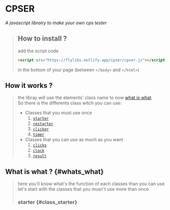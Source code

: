 # CPSER  
_A javascript librairy to make your own cps tester_  
  
> ## How to install ?
> add the script code  
> ```html
> <script src="https://flylibs.netlify.app/cpser/cpser.js"></script>
> ```
> in the bottom of your page (between `</body>` and `</html>`)  
  
## How it works ?
> the libray will use the elements' class name to now [what is what](#whats_what).  
> So there is the differents class witch you can use:  
> * Classes that you must use once
>   1. [`starter`](#class_starter)
>   2. [`restarter`](#class_restarter)
>   3. [`clicker`](#class_clicker)
>   4. [`timer`](#class_timer)
> * Classes that you can use as much as you want
>   1. [`clicks`](#class_clicks)
>   2. [`clock`](#class_clock)
>   3. [`result`](#class_result)

## What is what ? {#whats_what}
> here you'll know what's the function of each classes than you can use
> let's start with the classes that you musn't use more than once
> ### starter {#class_starter}
>> 